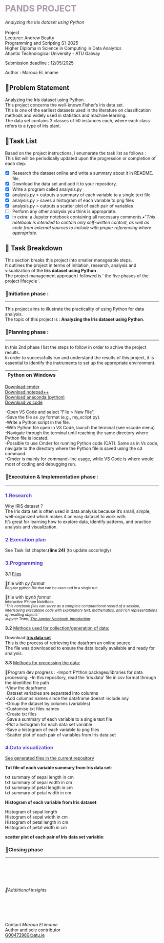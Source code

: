 #   <font color=#AA98A9	>**PANDS PROJECT**</font>  
*Analyzing the Iris dataset using Python*
<br /> 
<br /> 
Project  
Lecturer: Andrew Beatty   
Programming and Scripting S1-2025  
Higher Diploma in Science in Computing in Data Analytics  
Atlantic Technological University - ATU Galway   
  
Submission deadline : 12/05/2025   
  
Author : Maroua EL imame  

  
## 🔹Problem Statement    
Analyzing the Iris dataset using Python.  
This project concerns the well-known Fisher’s Iris data set.  
This is one of the earliest datasets used in the literature on classification methods and widely used in statistics and machine learning.  
The data set contains 3 classes of 50 instances each, where each class refers to a type of iris plant.


## 🔹Task List  

Based on the project instructions, I enumerate the task list as follows :  
This list will be periodically updated upon the progression or completion of each step.


- [x]   Research the dataset online and write a summary about it in README. file.
- [x]   Download the data set and add it to your repository.
- [x]   Write a program called analysis.py
- [x]   analysis.py > outputs a summary of each variable to a single text file
- [x]   analysis.py > saves a histogram of each variable to png files
- [x]   analysis.py > outputs a scatter plot of each pair of variables
- [ ]   Perform any other analysis you think is appropriate.
- [x]   in extra: a Jupyter notebook containing all necessary comments.**•***"This notebook is intended to contain only self-written content, as well as code from external sources to include with proper referencing where appropriate*.

## 🔹 Task Breakdown

This section breaks this project into smaller manageable steps.  
It outlines the project in terms of initiation, research, analysis and visualization of the **Iris dataset using Python** .  
The project management approach I followed is ' the five phases of the project lifecycle '.

### 🔸Initiation phase :
---

This project aims to illustrate the practicality of using Python for data analysis.  
The topic of this project is : **Analyzing the Iris dataset using Python**. 

### 🔸Planning phase :
---

In this 2nd phase I list the steps to follow in order to achive the project results.  
In order to successfully run and understand the results of this project, it is essential to identify the instruments to set up the appropriate environment.   

| Python on Windows     |
|----------|

[Download cmder](https://cmder.app/)  
[Download notepad++](https://notepad-plus-plus.org/)  
[Download anaconda (python)](https://www.anaconda.com/download)   
[Download vs code](https://code.visualstudio.com/Download)  

-Open VS Code and select "File > New File",  
-Save the file as .py format (e.g., my_script.py).  
-Write a Python script in the file.  
-With Python file open in VS Code, launch the terminal (see vscode menu)  
-Navigate through the terminal until reaching the same directory where Python file is 
located.  
-Possible to use Cmder for running Python code (CAT). Same as in Vs code, navigate to the 
directory where the Python file is saved using the cd command.  
-Cmder is mainly for command-line usage, while VS Code is where would most of coding and 
debugging run.   
### 🔸Executuion & Implementation phase :
---
### <font color=#5D3FD>****1.Research****</font>  
Why IRIS dataset ?  
The Iris data set is often used in data analysis because it’s small, simple, well-organized which makes it an easy dataset to work with.  
It’s great for learning how to explore data, identify patterns, and practice analysis and visualization.  

### <font color=#5D3FD>**2.Execution plan**</font>  

See Task list chapter.**(line 24)** (to update accoringly)   

### <font color=#5D3FD>**3.Programming**</font>  

**3.1** <u>Files</u>

🔹file with *py format*   
  <small>Regular python file that can be executed in a single run. </small>  
    
🔹file with *ipynb format*  
   <small>Interactive PYthon NoteBook.       
  *'This notebook files can serve as a complete computational record of a session, interleaving executable code with explanatory text, mathematics, and rich representations of resulting objects.'*  
 *Jupyter Team*, *[The Jupyter Notebook, Introduction](https://jupyter-notebook.readthedocs.io/en/stable/notebook.html#:~:text=by%20MathJax.-,Notebook%20documents)*.</small>      

**3.2** <u>Methods used for collection/generation of data:</u>

Download [**Iris data set**](https://archive.ics.uci.edu/dataset/53/iris)  
This is the process of retrieving the datafrom an online source.  
The file was downloaded to ensure the data locally available and ready for analysis.   

**3.3** <u>Methods for processing the data:</u>

🔹Program dev progress :
-Import PYthon packages/libraries for data processing.
-In this repository, read the 'iris.data' file in csv format through the identified file path  
-View the dataframe  
-Dataset variables are separated into columns  
-Add columns names since the dataframe doesnt include any  
-Group the dataset by columns (variables)  
-Customise txt files names   
-Create txt files  
-Save a summary of each variable to a single text file   
-Plot a histogram for each data set variable   
-Save a histogram of each variable to png files    
-Scatter plot of each pair of variables from Iris data set 

 ### <font color=#5D3FD>**4.Data visualization**</font> 
<u>See generated files in the current repository</u>

**Txt file of each variable summary  from Iris data set**:

txt summary of sepal length in cm  
txt summary of sepal width in cm  
txt summary of petal length in cm  
txt summary of petal width in cm  

**Histogram of each variable from Iris dataset**:  

Histogram of sepal length  
Histogram of sepal width in cm  
Histogram of petal length in cm  
Histogram of petal width in cm   

**scatter plot of each pair of Iris data set variable**:  

### 🔸Closing phase  

---
<br /> 
<br /> 
<br /> 
<br /> 

*🔹Addittional insights*

<br /> 
<br /> 
<br /> 
<br /> 


Contact
*Maroua El imame*  
Author and sole contributor  
<G00472980@atu.ie>


